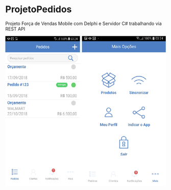 # ProjetoPedidos
Projeto Força de Vendas Mobile com Delphi e Servidor C# trabalhando via REST API


![alt text](https://github.com/hugohenrick/ProjetoPedidos/blob/master/App/Images/Android/Screenshots/App.png)

